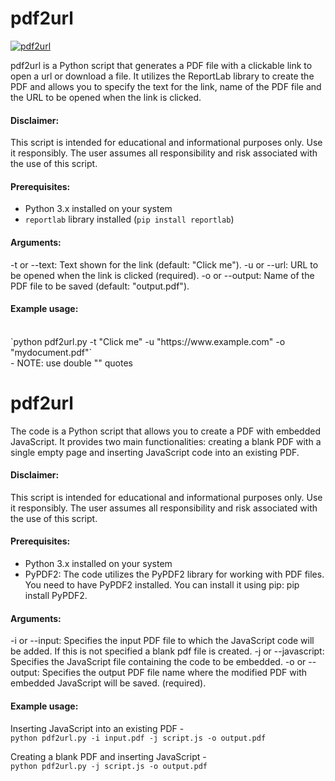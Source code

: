 # pdf2url

<a href="https://streamable.com/arr12g" title="pdf2url"><img src="https://github.com/ATTACKnDEFEND/pdf2url/blob/main/images/pdf2url.png" alt="pdf2url" /></a>

pdf2url is a Python script that generates a PDF file with a clickable link to open a url or download a file. It utilizes the ReportLab library to create the PDF and allows you to specify the text for the link, name of the PDF file and the URL to be opened when the link is clicked.

#### Disclaimer:
This script is intended for educational and informational purposes only. Use it responsibly. The user assumes all responsibility and risk associated with the use of this script.

#### Prerequisites:
- Python 3.x installed on your system
- `reportlab` library installed (`pip install reportlab`)

#### Arguments:
-t or --text: Text shown for the link (default: "Click me").
-u or --url: URL to be opened when the link is clicked (required).
-o or --output: Name of the PDF file to be saved (default: "output.pdf").

#### Example usage:
<br />
`python pdf2url.py -t "Click me" -u "https://www.example.com" -o "mydocument.pdf"`<br />
- NOTE: use double "" quotes

# pdf2url

The code is a Python script that allows you to create a PDF with embedded JavaScript. It provides two main functionalities: creating a blank PDF with a single empty page and inserting JavaScript code into an existing PDF.

#### Disclaimer:
This script is intended for educational and informational purposes only. Use it responsibly. The user assumes all responsibility and risk associated with the use of this script.

#### Prerequisites:
- Python 3.x installed on your system
- PyPDF2: The code utilizes the PyPDF2 library for working with PDF files. You need to have PyPDF2 installed. You can install it using pip: pip install PyPDF2.

#### Arguments:
-i or --input: Specifies the input PDF file to which the JavaScript code will be added. If this is not specified a blank pdf file is created.
-j or --javascript: Specifies the JavaScript file containing the code to be embedded.
-o or --output: Specifies the output PDF file name where the modified PDF with embedded JavaScript will be saved. (required).

#### Example usage:

Inserting JavaScript into an existing PDF -
<br />
`python pdf2url.py -i input.pdf -j script.js -o output.pdf`<br />

Creating a blank PDF and inserting JavaScript -
<br />
`python pdf2url.py -j script.js -o output.pdf`<br />



